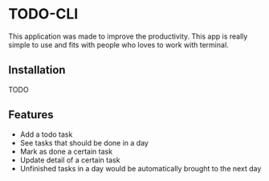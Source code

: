 # TODO-CLI

This application was made to improve the productivity. This app is really simple to use and fits with people who loves
to work with terminal.

## Installation

TODO

## Features

- Add a todo task
- See tasks that should be done in a day
- Mark as done a certain task
- Update detail of a certain task
- Unfinished tasks in a day would be automatically brought to the next day
